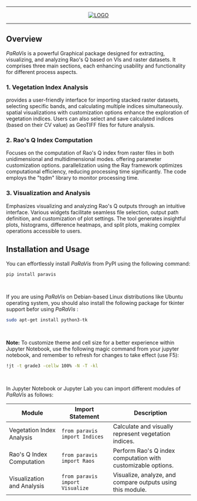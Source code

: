 ***
<p align="center">
  <a href="https://ibb.co/MSpF2Qt">
    <img src="https://i.ibb.co/pwZY05M/LOGO.png" alt="LOGO" border="0">
  </a>
</p>

***

## Overview
_PaRaVis_ is a powerful Graphical package designed for extracting, visualizing, and analyzing Rao's Q based on VIs and raster datasets. It comprises three main sections, each enhancing usability and functionality for different process aspects.

### 1. Vegetation Index Analysis
provides a user-friendly interface for importing stacked raster datasets, selecting specific bands, and calculating multiple indices simultaneously. spatial visualizations with customization options enhance the exploration of vegetation indices. Users can also select and save calculated indices (based on their CV value) as GeoTIFF files for future analysis.

### 2. Rao's Q Index Computation
Focuses on the computation of Rao's Q index from raster files in both unidimensional and multidimensional modes. offering  parameter customization options. parallelization using the Ray framework optimizes computational efficiency, reducing processing time significantly. The code employs the "tqdm" library to monitor processing time.

### 3. Visualization and Analysis
Emphasizes visualizing and analyzing Rao's Q outputs through an intuitive interface. Various widgets facilitate seamless file selection, output path definition, and customization of plot settings. The tool generates insightful plots, histograms, difference heatmaps, and split plots, making complex operations accessible to users.

## Installation and Usage
You can effortlessly install _PaRaVis_ from PyPI using the following command:
```bash
pip install paravis
```
<br/>

If you are using _PaRaVis_ on Debian-based Linux distributions like Ubuntu operating system, you should also install the following package for tkinter support befor using _PaRaVis_ :
```bash
sudo apt-get install python3-tk
```
<br/>

**Note:** To customize theme and cell size for a better experience within Jupyter Notebook, use the following magic command from your jupyter notebook, and remember to refresh for changes to take effect (use F5):
```bash
!jt -t grade3 -cellw 100% -N -T -kl
```
<br/>

In Jupyter Notebook or Jupyter Lab you can import different modules of _PaRaVis_ as follows:

|Module| Import Statement| Description|
|------------------------------|---------------------------------|-------------------------------------|
| Vegetation Index Analysis| ```from paravis import Indices```| Calculate and visually represent vegetation indices.|
| Rao's Q Index Computation| `from paravis import Raos`| Perform Rao's Q index computation with customizable options.|
| Visualization and Analysis| `from paravis import Visualize`| Visualize, analyze, and compare outputs using this module.|